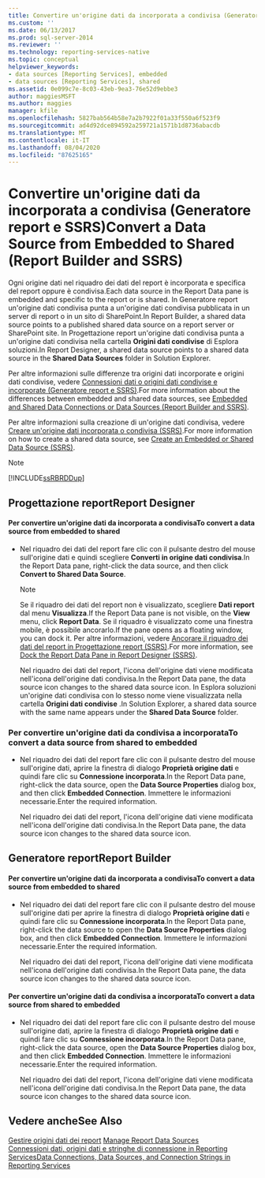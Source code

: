 ```yaml
---
title: Convertire un'origine dati da incorporata a condivisa (Generatore report e SSRS) | Microsoft Docs
ms.custom: ''
ms.date: 06/13/2017
ms.prod: sql-server-2014
ms.reviewer: ''
ms.technology: reporting-services-native
ms.topic: conceptual
helpviewer_keywords:
- data sources [Reporting Services], embedded
- data sources [Reporting Services], shared
ms.assetid: 0e099c7e-8c03-43eb-9ea3-76e52d9ebbe3
author: maggiesMSFT
ms.author: maggies
manager: kfile
ms.openlocfilehash: 5827bab564b58e7a2b7922f01a33f550a6f523f9
ms.sourcegitcommit: ad4d92dce894592a259721a1571b1d8736abacdb
ms.translationtype: MT
ms.contentlocale: it-IT
ms.lasthandoff: 08/04/2020
ms.locfileid: "87625165"
---
```

# <a name="convert-a-data-source-from-embedded-to-shared-report-builder-and-ssrs"></a><span data-ttu-id="3d76c-102">Convertire un'origine dati da incorporata a condivisa (Generatore report e SSRS)</span><span class="sxs-lookup"><span data-stu-id="3d76c-102">Convert a Data Source from Embedded to Shared (Report Builder and SSRS)</span></span>
  <span data-ttu-id="3d76c-103">Ogni origine dati nel riquadro dei dati del report è incorporata e specifica del report oppure è condivisa.</span><span class="sxs-lookup"><span data-stu-id="3d76c-103">Each data source in the Report Data pane is embedded and specific to the report or is shared.</span></span> <span data-ttu-id="3d76c-104">In Generatore report un'origine dati condivisa punta a un'origine dati condivisa pubblicata in un server di report o in un sito di SharePoint.</span><span class="sxs-lookup"><span data-stu-id="3d76c-104">In Report Builder, a shared data source points to a published shared data source on a report server or SharePoint site.</span></span> <span data-ttu-id="3d76c-105">In Progettazione report un'origine dati condivisa punta a un'origine dati condivisa nella cartella **Origini dati condivise** di Esplora soluzioni.</span><span class="sxs-lookup"><span data-stu-id="3d76c-105">In Report Designer, a shared data source points to a shared data source in the **Shared Data Sources** folder in Solution Explorer.</span></span>  
  
 <span data-ttu-id="3d76c-106">Per altre informazioni sulle differenze tra origini dati incorporate e origini dati condivise, vedere [Connessioni dati o origini dati condivise e incorporate &#40;Generatore report e SSRS&#41;](../embedded-and-shared-data-connections-or-data-sources-report-builder-and-ssrs.md).</span><span class="sxs-lookup"><span data-stu-id="3d76c-106">For more information about the differences between embedded and shared data sources, see [Embedded and Shared Data Connections or Data Sources &#40;Report Builder and SSRS&#41;](../embedded-and-shared-data-connections-or-data-sources-report-builder-and-ssrs.md).</span></span>  
  
 <span data-ttu-id="3d76c-107">Per altre informazioni sulla creazione di un'origine dati condivisa, vedere [Creare un'origine dati incorporata o condivisa &#40;SSRS&#41;](../create-an-embedded-or-shared-data-source-ssrs.md).</span><span class="sxs-lookup"><span data-stu-id="3d76c-107">For more information on how to create a shared data source, see [Create an Embedded or Shared Data Source &#40;SSRS&#41;](../create-an-embedded-or-shared-data-source-ssrs.md).</span></span>  
  
> [!NOTE]  
>  [!INCLUDE[ssRBRDDup](../../includes/ssrbrddup-md.md)]  
  
## <a name="report-designer"></a><span data-ttu-id="3d76c-108">Progettazione report</span><span class="sxs-lookup"><span data-stu-id="3d76c-108">Report Designer</span></span>  
  
#### <a name="to-convert-a-data-source-from-embedded-to-shared"></a><span data-ttu-id="3d76c-109">Per convertire un'origine dati da incorporata a condivisa</span><span class="sxs-lookup"><span data-stu-id="3d76c-109">To convert a data source from embedded to shared</span></span>  
  
-   <span data-ttu-id="3d76c-110">Nel riquadro dei dati del report fare clic con il pulsante destro del mouse sull'origine dati e quindi scegliere **Converti in origine dati condivisa**.</span><span class="sxs-lookup"><span data-stu-id="3d76c-110">In the Report Data pane, right-click the data source, and then click **Convert to Shared Data Source**.</span></span>  
  
    > [!NOTE]  
    >  <span data-ttu-id="3d76c-111">Se il riquadro dei dati del report non è visualizzato, scegliere **Dati report** dal menu **Visualizza**.</span><span class="sxs-lookup"><span data-stu-id="3d76c-111">If the Report Data pane is not visible, on the **View** menu, click **Report Data**.</span></span> <span data-ttu-id="3d76c-112">Se il riquadro è visualizzato come una finestra mobile, è possibile ancorarlo.</span><span class="sxs-lookup"><span data-stu-id="3d76c-112">If the pane opens as a floating window, you can dock it.</span></span> <span data-ttu-id="3d76c-113">Per altre informazioni, vedere [Ancorare il riquadro dei dati del report in Progettazione report &#40;SSRS&#41;](../tools/dock-the-report-data-pane-in-report-designer-ssrs.md).</span><span class="sxs-lookup"><span data-stu-id="3d76c-113">For more information, see [Dock the Report Data Pane in Report Designer &#40;SSRS&#41;](../tools/dock-the-report-data-pane-in-report-designer-ssrs.md).</span></span>  
  
     <span data-ttu-id="3d76c-114">Nel riquadro dei dati del report, l'icona dell'origine dati viene modificata nell'icona dell'origine dati condivisa.</span><span class="sxs-lookup"><span data-stu-id="3d76c-114">In the Report Data pane, the data source icon changes to the shared data source icon.</span></span> <span data-ttu-id="3d76c-115">In Esplora soluzioni un'origine dati condivisa con lo stesso nome viene visualizzata nella cartella **Origini dati condivise** .</span><span class="sxs-lookup"><span data-stu-id="3d76c-115">In Solution Explorer, a shared data source with the same name appears under the **Shared Data Source** folder.</span></span>  
  
### <a name="to-convert-a-data-source-from-shared-to-embedded"></a><span data-ttu-id="3d76c-116">Per convertire un'origine dati da condivisa a incorporata</span><span class="sxs-lookup"><span data-stu-id="3d76c-116">To convert a data source from shared to embedded</span></span>  
  
-   <span data-ttu-id="3d76c-117">Nel riquadro dei dati del report fare clic con il pulsante destro del mouse sull'origine dati, aprire la finestra di dialogo **Proprietà origine dati** e quindi fare clic su **Connessione incorporata**.</span><span class="sxs-lookup"><span data-stu-id="3d76c-117">In the Report Data pane, right-click the data source, open the **Data Source Properties** dialog box, and then click **Embedded Connection**.</span></span> <span data-ttu-id="3d76c-118">Immettere le informazioni necessarie.</span><span class="sxs-lookup"><span data-stu-id="3d76c-118">Enter the required information.</span></span>  
  
     <span data-ttu-id="3d76c-119">Nel riquadro dei dati del report, l'icona dell'origine dati viene modificata nell'icona dell'origine dati condivisa.</span><span class="sxs-lookup"><span data-stu-id="3d76c-119">In the Report Data pane, the data source icon changes to the shared data source icon.</span></span>  
  
## <a name="report-builder"></a><span data-ttu-id="3d76c-120">Generatore report</span><span class="sxs-lookup"><span data-stu-id="3d76c-120">Report Builder</span></span>  
  
#### <a name="to-convert-a-data-source-from-embedded-to-shared"></a><span data-ttu-id="3d76c-121">Per convertire un'origine dati da incorporata a condivisa</span><span class="sxs-lookup"><span data-stu-id="3d76c-121">To convert a data source from embedded to shared</span></span>  
  
-   <span data-ttu-id="3d76c-122">Nel riquadro dei dati del report fare clic con il pulsante destro del mouse sull'origine dati per aprire la finestra di dialogo **Proprietà origine dati** e quindi fare clic su **Connessione incorporata**.</span><span class="sxs-lookup"><span data-stu-id="3d76c-122">In the Report Data pane, right-click the data source to open the **Data Source Properties** dialog box, and then click **Embedded Connection**.</span></span> <span data-ttu-id="3d76c-123">Immettere le informazioni necessarie.</span><span class="sxs-lookup"><span data-stu-id="3d76c-123">Enter the required information.</span></span>  
  
     <span data-ttu-id="3d76c-124">Nel riquadro dei dati del report, l'icona dell'origine dati viene modificata nell'icona dell'origine dati condivisa.</span><span class="sxs-lookup"><span data-stu-id="3d76c-124">In the Report Data pane, the data source icon changes to the shared data source icon.</span></span>  
  
#### <a name="to-convert-a-data-source-from-shared-to-embedded"></a><span data-ttu-id="3d76c-125">Per convertire un'origine dati da condivisa a incorporata</span><span class="sxs-lookup"><span data-stu-id="3d76c-125">To convert a data source from shared to embedded</span></span>  
  
-   <span data-ttu-id="3d76c-126">Nel riquadro dei dati del report fare clic con il pulsante destro del mouse sull'origine dati, aprire la finestra di dialogo **Proprietà origine dati** e quindi fare clic su **Connessione incorporata**.</span><span class="sxs-lookup"><span data-stu-id="3d76c-126">In the Report Data pane, right-click the data source, open the **Data Source Properties** dialog box, and then click **Embedded Connection**.</span></span> <span data-ttu-id="3d76c-127">Immettere le informazioni necessarie.</span><span class="sxs-lookup"><span data-stu-id="3d76c-127">Enter the required information.</span></span>  
  
     <span data-ttu-id="3d76c-128">Nel riquadro dei dati del report, l'icona dell'origine dati viene modificata nell'icona dell'origine dati condivisa.</span><span class="sxs-lookup"><span data-stu-id="3d76c-128">In the Report Data pane, the data source icon changes to the shared data source icon.</span></span>  
  
## <a name="see-also"></a><span data-ttu-id="3d76c-129">Vedere anche</span><span class="sxs-lookup"><span data-stu-id="3d76c-129">See Also</span></span>  
 <span data-ttu-id="3d76c-130">[Gestire origini dati dei report](manage-report-data-sources.md) </span><span class="sxs-lookup"><span data-stu-id="3d76c-130">[Manage Report Data Sources](manage-report-data-sources.md) </span></span>  
 [<span data-ttu-id="3d76c-131">Connessioni dati, origini dati e stringhe di connessione in Reporting Services</span><span class="sxs-lookup"><span data-stu-id="3d76c-131">Data Connections, Data Sources, and Connection Strings in Reporting Services</span></span>](../data-connections-data-sources-and-connection-strings-in-reporting-services.md)  
  
  
